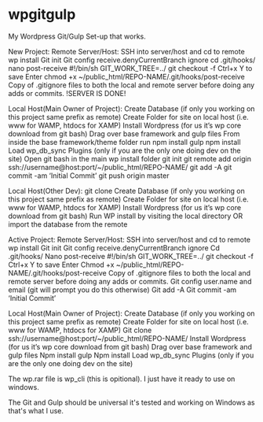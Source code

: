 # wpgitgulp
My Wordpress Git/Gulp Set-up that works.

New Project:
Remote Server/Host:
SSH into server/host and cd to remote wp install
Git init
Git config receive.denyCurrentBranch ignore
cd .git/hooks/
nano post-receive
#!/bin/sh
	GIT_WORK_TREE=../ git checkout -f
	Ctrl+x
	Y to save
	Enter
 chmod +x ~/public_html/REPO-NAME/.git/hooks/post-receive
 Copy of .gitignore files to both the local and remote server before doing any adds or commits.
    !SERVER IS DONE!

Local Host(Main Owner of Project):
Create Database (if only you working on this project same prefix as remote)
Create Folder for site on local host (i.e. www for WAMP, htdocs for XAMP)
Install Wordpress (for us it’s wp core download from git bash)
Drag over base framework and gulp files
From inside the base framework/theme folder run npm install gulp
npm install
Load wp_db_sync Plugins (only if you are the only one doing dev on the site)
Open git bash in the main wp install folder
git init
git remote add origin ssh://username@host:port/~/public_html/REPO-NAME/
git add -A
git commit -am ‘Initial Commit’
git push origin master



Local Host(Other Dev):
git clone
Create Database (if only you working on this project same prefix as remote)
Create Folder for site on local host (i.e. www for WAMP, htdocs for XAMP)
Install Wordpress (for us it’s wp core download from git bash)
Run WP install by visiting the local directory OR import the database from the remote

Active Project:
Remote Server/Host:
SSH into server/host and cd to remote wp install
Git init
Git config receive.denyCurrentBranch ignore
Cd .git/hooks/
Nano post-receive
#!/bin/sh
GIT_WORK_TREE=../ git checkout -f
Ctrl+x
Y to save
Enter
Chmod +x ~/public_html/REPO-NAME/.git/hooks/post-receive
Copy of .gitignore files to both the local and remote server before doing any adds or commits.
Git config user.name and email (git will prompt you do this otherwise)
Git add -A
Git commit -am ‘Initial Commit’


Local Host(Main Owner of Project):
Create Database (if only you working on this project same prefix as remote)
Create Folder for site on local host (i.e. www for WAMP, htdocs for XAMP)
Git clone ssh://username@host:port/~/public_html/REPO-NAME/
Install Wordpress (for us it’s wp core download from git bash)
Drag over base framework and gulp files
Npm install gulp
Npm install
Load wp_db_sync Plugins (only if you are the only one doing dev on the site)

The wp.rar file is wp_cli (this is opitional).
I just have it ready to use on windows.

The Git and Gulp should be universal it's tested and working on Windows as that's what I use.
